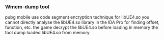 <h3>Wmem-dump tool</h3>
<p>pubg mobile use code segment encryption technique for libUE4.so you cannot directly analyse the libUE4.so library in the IDA Pro for finding offset, function, etc. the game decrypt the libUE4.so before loading in memory the tool dump loaded libUE4.so from memory</p>
